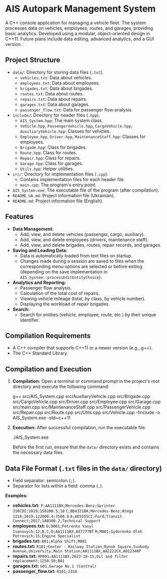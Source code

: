 # AIS Autopark Management System
A C++ console application for managing a vehicle fleet. The system processes data on vehicles, employees, routes, and garages, providing basic analytics. Developed using a modular, object-oriented design in C++11. Future plans include data editing, advanced analytics, and a GUI version.

## Project Structure

-   `data/`: Directory for storing data files (`.txt`).
    -   `vehicles.txt`: Data about vehicles.
    -   `employees.txt`: Data about employees.
    -   `brigades.txt`: Data about brigades.
    -   `routes.txt`: Data about routes.
    -   `repairs.txt`: Data about repairs.
    -   `garages.txt`: Data about garages.
    -   `passenger_flow.txt`: Data for passenger flow analysis.
-   `include/`: Directory for header files (`.hpp`).
    -   `AIS_System.hpp`: The main system class.
    -   `Vehicle.hpp`, `PassengerVehicle.hpp`, `CargoVehicle.hpp`, `AuxiliaryVehicle.hpp`: Classes for vehicles.
    -   `Employee.hpp`, `Driver.hpp`, `MaintenanceStaff.hpp`: Classes for employees.
    -   `Brigade.hpp`: Class for brigades.
    -   `Route.hpp`: Class for routes.
    -   `Repair.hpp`: Class for repairs.
    -   `Garage.hpp`: Class for garages.
    -   `Utils.hpp`: Helper utilities.
-   `src/`: Directory for implementation files (`.cpp`).
    -   Contains implementation files for each header file.
    -   `main.cpp`: The program's entry point.
-   `AIS_System.exe`: The executable file of the program (after compilation).
-   `README_UA.md`: Project information file (Ukrainian).
-   `README.md`: Project information file (English).

## Features

-   **Data Management:**
    -   Add, view, and delete vehicles (passenger, cargo, auxiliary).
    -   Add, view, and delete employees (drivers, maintenance staff).
    -   Add, view, and delete brigades, routes, repair records, and garages.
-   **Saving and Loading Data:**
    -   Data is automatically loaded from text files on startup.
    -   Changes made during a session are saved to files when the corresponding menu options are selected or before exiting (depending on the save implementation in `AIS_System::processEditEntityChoice`).
-   **Analytics and Reporting:**
    -   Passenger flow analysis.
    -   Calculation of the total cost of repairs.
    -   Viewing vehicle mileage (total, by class, by vehicle number).
    -   Displaying the workload of repair brigades.
-   **Search:**
    -   Search for entities (vehicle, employee, route, etc.) by their unique identifier.

## Compilation Requirements

-   A C++ compiler that supports C++11 or a newer version (e.g., g++).
-   The C++ Standard Library.

## Compilation and Execution

1.  **Compilation:**
    Open a terminal or command prompt in the project's root directory and execute the following command:

    g++ src/AIS_System.cpp src/AuxiliaryVehicle.cpp src/Brigade.cpp src/CargoVehicle.cpp src/Driver.cpp src/Employee.cpp src/Garage.cpp src/main.cpp src/MaintenanceStaff.cpp src/PassengerVehicle.cpp src/Repair.cpp src/Route.cpp src/Utils.cpp src/Vehicle.cpp -Iinclude -o AIS_System.exe -std=c++11

2.  **Execution:**
    After successful compilation, run the executable file:

    ./AIS_System.exe

    Before the first run, ensure that the `data/` directory exists and contains the necessary data files.

## Data File Format (`.txt` files in the `data/` directory)

-   Field separator: semicolon (`;`).
-   Separator for lists within a field: comma (`,`).

**Examples:**

-   **vehicles.txt:**
    `P;AA1111BX;Mercedes-Benz;Sprinter 316CDI;2019;150200.5;18`
    `C;BD4321BA;Mercedes-Benz;Atego 1218;2019;122000.4;7500.0`
    `A;AE5555CI;Ford;Transit Connect;2017;180300.2;Technical Support`
-   **employees.txt:**
    `D;D001;Petrenko Vasyl Ivanovych;12;B,C,D;AA1111BX,AX7777BT`
    `M;M001;Sydorenko Oleh Petrovych;15;Engine Specialist`
-   **brigades.txt:**
    `B01;Alpha Shift;M001`
-   **routes.txt:**
    `R101;Center - Railway Station;Rynok Square,Svobody Avenue,University,Main Station;AA1111BX,AA2222CX,AO1234KP`
-   **repairs.txt:**
    `RP001;AA1111BX;2023-10-15;Oil and filter replacement;1250.50;B01`
-   **garages.txt:**
    `G01;Garage No.1 (Central)`
-   **passenger_flow.txt:**
    `R101;2350`